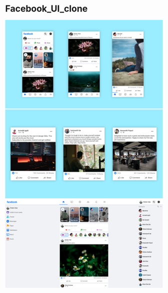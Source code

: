 # Facebook_UI_clone

![1](https://github.com/charanvinay/Facebook_UI_Flutter/blob/master/assets/images/PicsArt_05-30-05.52.35.jpg)
![2](https://github.com/charanvinay/Facebook_UI_Flutter/blob/master/assets/images/PicsArt_05-30-05.58.34.jpg)
![3](https://github.com/charanvinay/Facebook_UI_Flutter/blob/master/assets/images/Screenshot%20(641).png)
